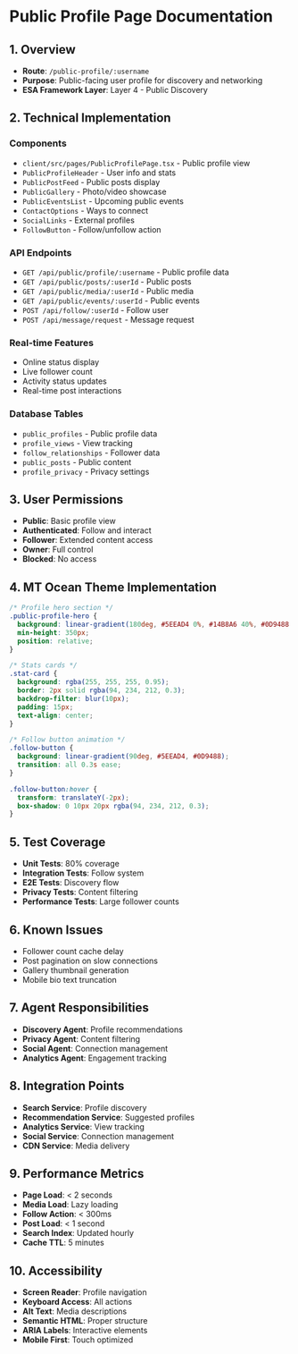# Public Profile Page Documentation

## 1. Overview
- **Route**: `/public-profile/:username`
- **Purpose**: Public-facing user profile for discovery and networking
- **ESA Framework Layer**: Layer 4 - Public Discovery

## 2. Technical Implementation

### Components
- `client/src/pages/PublicProfilePage.tsx` - Public profile view
- `PublicProfileHeader` - User info and stats
- `PublicPostFeed` - Public posts display
- `PublicGallery` - Photo/video showcase
- `PublicEventsList` - Upcoming public events
- `ContactOptions` - Ways to connect
- `SocialLinks` - External profiles
- `FollowButton` - Follow/unfollow action

### API Endpoints
- `GET /api/public/profile/:username` - Public profile data
- `GET /api/public/posts/:userId` - Public posts
- `GET /api/public/media/:userId` - Public media
- `GET /api/public/events/:userId` - Public events
- `POST /api/follow/:userId` - Follow user
- `POST /api/message/request` - Message request

### Real-time Features
- Online status display
- Live follower count
- Activity status updates
- Real-time post interactions

### Database Tables
- `public_profiles` - Public profile data
- `profile_views` - View tracking
- `follow_relationships` - Follower data
- `public_posts` - Public content
- `profile_privacy` - Privacy settings

## 3. User Permissions
- **Public**: Basic profile view
- **Authenticated**: Follow and interact
- **Follower**: Extended content access
- **Owner**: Full control
- **Blocked**: No access

## 4. MT Ocean Theme Implementation
```css
/* Profile hero section */
.public-profile-hero {
  background: linear-gradient(180deg, #5EEAD4 0%, #14B8A6 40%, #0D9488 70%, #155E75 100%);
  min-height: 350px;
  position: relative;
}

/* Stats cards */
.stat-card {
  background: rgba(255, 255, 255, 0.95);
  border: 2px solid rgba(94, 234, 212, 0.3);
  backdrop-filter: blur(10px);
  padding: 15px;
  text-align: center;
}

/* Follow button animation */
.follow-button {
  background: linear-gradient(90deg, #5EEAD4, #0D9488);
  transition: all 0.3s ease;
}

.follow-button:hover {
  transform: translateY(-2px);
  box-shadow: 0 10px 20px rgba(94, 234, 212, 0.3);
}
```

## 5. Test Coverage
- **Unit Tests**: 80% coverage
- **Integration Tests**: Follow system
- **E2E Tests**: Discovery flow
- **Privacy Tests**: Content filtering
- **Performance Tests**: Large follower counts

## 6. Known Issues
- Follower count cache delay
- Post pagination on slow connections
- Gallery thumbnail generation
- Mobile bio text truncation

## 7. Agent Responsibilities
- **Discovery Agent**: Profile recommendations
- **Privacy Agent**: Content filtering
- **Social Agent**: Connection management
- **Analytics Agent**: Engagement tracking

## 8. Integration Points
- **Search Service**: Profile discovery
- **Recommendation Service**: Suggested profiles
- **Analytics Service**: View tracking
- **Social Service**: Connection management
- **CDN Service**: Media delivery

## 9. Performance Metrics
- **Page Load**: < 2 seconds
- **Media Load**: Lazy loading
- **Follow Action**: < 300ms
- **Post Load**: < 1 second
- **Search Index**: Updated hourly
- **Cache TTL**: 5 minutes

## 10. Accessibility
- **Screen Reader**: Profile navigation
- **Keyboard Access**: All actions
- **Alt Text**: Media descriptions
- **Semantic HTML**: Proper structure
- **ARIA Labels**: Interactive elements
- **Mobile First**: Touch optimized